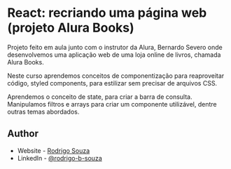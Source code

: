 # React: recriando uma página web (projeto Alura Books)

Projeto feito em aula junto com o instrutor da Alura, Bernardo Severo onde desenvolvemos uma aplicação web de uma loja online de livros, chamada Alura Books.

Neste curso aprendemos conceitos de componentização para reaproveitar código, styled components, para estilizar sem precisar de arquivos CSS. 

Aprendemos o conceito de state, para criar a barra de consulta. Manipulamos filtros e arrays para criar um componente utilizável, dentre outras temas abordados.

## Author

- Website - [Rodrigo Souza](https://rodrigobsouza.github.io/eu-rodrigo/)
- LinkedIn - [@rodrigo-b-souza](https://www.linkedin.com/in/rodrigo-b-souza/)
